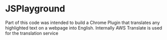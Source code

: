 # JSPlayground
Part of this code was intended to build a Chrome Plugin that translates any highlighted text on a webpage into English. Internally AWS Translate is used for the translation service

